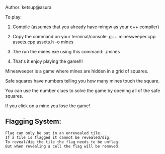 Author: ketsup@asura


To play:
1. Compile (assumes that you already have mingw as your c++ compiler)

2. Copy the command on your terminal/console:  g++ minesweeper.cpp assets.cpp assets.h -o mines

3. The run the mines.exe using this command: ./mines

4. That's it enjoy playing the game!!!

Minesweeper is a game where mines are hidden in a grid of squares. 

Safe squares have numbers telling you how many mines touch the square.

You can use the number clues to solve the game by opening all of the safe squares. 

If you click on a mine you lose the game!

## Flagging System:
``````
Flag can only be put in an unrevealed tile.
If a tile is flagged it cannot be revealed/dig.
To reveal/dig the tile the flag needs to be unflag.
But when revealing a cell the flag will be removed.

``````


